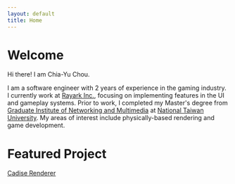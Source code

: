 ```yaml
---
layout: default
title: Home
---
```


# Welcome
Hi there! I am Chia-Yu Chou.

I am a software engineer with 2 years of experience in the gaming industry. I currently work at [Rayark Inc.](https://www.rayark.com/en/), focusing on implementing features in the UI and gameplay systems. Prior to work, I completed my Master's degree from [Graduate Institute of Networking and Multimedia](https://www.inm.ntu.edu.tw/main.php) at [National Taiwan University](https://www.ntu.edu.tw/english/). My areas of interest include physically-based rendering and game development.

# Featured Project
[Cadise Renderer](https://github.com/xh5a5n6k6/cadise/)